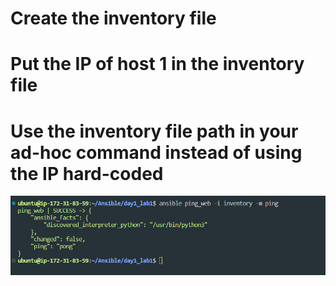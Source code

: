 # Create the inventory file
# Put the IP of host 1 in the inventory file
# Use the inventory file path in your ad-hoc command instead of using the IP hard-coded
![alt text](day1_lab2.png)
